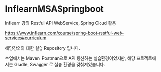 # InflearnMSASpringboot
Inflearn 강의 Restful API WebService,  Spring Cloud 활용

https://www.inflearn.com/course/spring-boot-restful-web-services#curriculum

해당강의의 대한 실습 Repository 입니다.

수업에서는 Maven, Postman으로 API 통신하는 실습환경이었지만,
해당 프로젝트에서는 Gradle, Swagger 로 실습 환경을 갖춰져있습니다.
